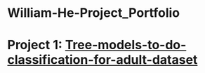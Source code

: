 # William-He-Project_Portfolio

# Project 1: [Tree-models-to-do-classification-for-adult-dataset](https://github.com/hexiantao138/Tree-models-to-do-classification-for-adult-dataset)
